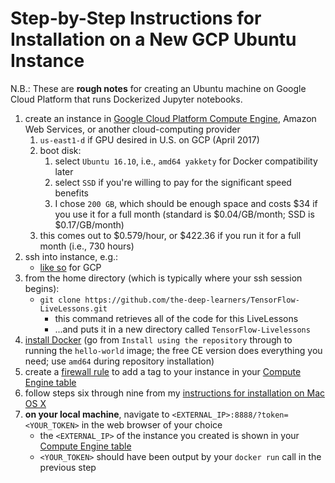 # Step-by-Step Instructions for Installation on a New GCP Ubuntu Instance

N.B.: These are **rough notes** for creating an Ubuntu machine on Google Cloud Platform that runs Dockerized Jupyter notebooks. 

1. create an instance in [Google Cloud Platform Compute Engine](https://console.cloud.google.com/compute), Amazon Web Services, or another cloud-computing provider 
	1. `us-east1-d` if GPU desired in U.S. on GCP (April 2017)
	2. boot disk: 
		1. select `Ubuntu 16.10`, i.e., `amd64 yakkety` for Docker compatibility later
		2. select `SSD` if you're willing to pay for the significant speed benefits
		3. I chose `200 GB`, which should be enough space and costs $34 if you use it for a full month (standard is $0.04/GB/month; SSD is $0.17/GB/month)
	3. this comes out to $0.579/hour, or $422.36 if you run it for a full month (i.e., 730 hours)
2. ssh into instance, e.g.: 
	* [like so](https://cloud.google.com/compute/docs/instances/connecting-to-instance) for GCP
3. from the home directory (which is typically where your ssh session begins): 
	* `git clone https://github.com/the-deep-learners/TensorFlow-LiveLessons.git`
		* this command retrieves all of the code for this LiveLessons
		* ...and puts it in a new directory called `TensorFlow-Livelessons`
4. [install Docker](https://docs.docker.com/engine/installation/linux/ubuntu/) (go from `Install using the repository` through to running the `hello-world` image; the free CE version does everything you need; use `amd64` during repository installation)
5. create a [firewall rule](https://cloud.google.com/compute/docs/networking?hl=en_US&_ga=1.268488185.92442388.1465331838#firewalls) to add a tag to your instance in your [Compute Engine table](https://console.cloud.google.com/compute) 
6. follow steps six through nine from my [instructions for installation on Mac OS X](https://github.com/the-deep-learners/TensorFlow-LiveLessons/blob/master/installation/step_by_step_MacOSX_install.md)
7. **on your local machine**, navigate to `<EXTERNAL_IP>:8888/?token=<YOUR_TOKEN>` in the web browser of your choice 
	* the `<EXTERNAL_IP>` of the instance you created is shown in your [Compute Engine table](https://console.cloud.google.com/compute)
	* `<YOUR_TOKEN>` should have been output by your `docker run` call in the previous step 


